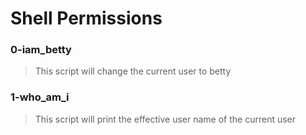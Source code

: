 # Shell Permissions 

### 0-iam_betty
> This script will change the current user to betty 

### 1-who_am_i
> This script will print the effective user name of the current user
